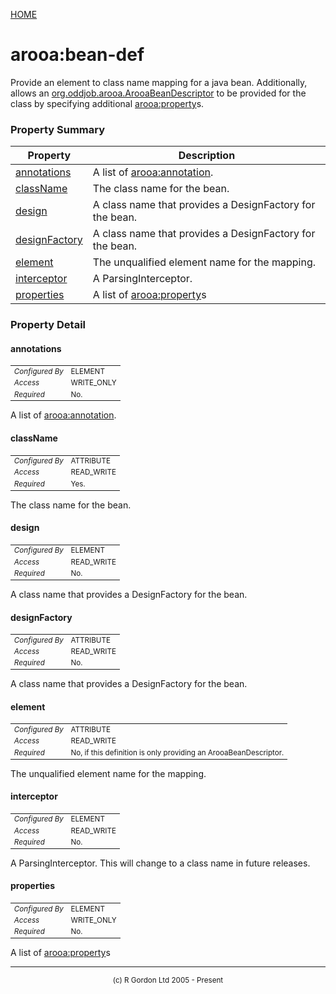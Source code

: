 [HOME](../../../../README.md)
# arooa:bean-def

Provide an element to class name mapping for a
java bean. Additionally, allows an [org.oddjob.arooa.ArooaBeanDescriptor](http://rgordon.co.uk/oddjob/1.6.0/api/org/oddjob/arooa/ArooaBeanDescriptor.html) to be
provided for the class by specifying additional [arooa:property](../../../../org/oddjob/arooa/deploy/PropertyDefinitionBean.md)s.

### Property Summary

| Property | Description |
| -------- | ----------- |
| [annotations](#propertyannotations) | A list of [arooa:annotation](../../../../org/oddjob/arooa/deploy/AnnotationDefinitionBean.md). | 
| [className](#propertyclassname) | The class name for the bean. | 
| [design](#propertydesign) | A class name that provides a DesignFactory for the bean. | 
| [designFactory](#propertydesignfactory) | A class name that provides a DesignFactory for the bean. | 
| [element](#propertyelement) | The unqualified element name for the mapping. | 
| [interceptor](#propertyinterceptor) | A ParsingInterceptor. | 
| [properties](#propertyproperties) | A list of [arooa:property](../../../../org/oddjob/arooa/deploy/PropertyDefinitionBean.md)s | 


### Property Detail
#### annotations <a name="propertyannotations"></a>

<table style='font-size:smaller'>
      <tr><td><i>Configured By</i></td><td>ELEMENT</td></tr>
      <tr><td><i>Access</i></td><td>WRITE_ONLY</td></tr>
      <tr><td><i>Required</i></td><td>No.</td></tr>
</table>

A list of [arooa:annotation](../../../../org/oddjob/arooa/deploy/AnnotationDefinitionBean.md).

#### className <a name="propertyclassname"></a>

<table style='font-size:smaller'>
      <tr><td><i>Configured By</i></td><td>ATTRIBUTE</td></tr>
      <tr><td><i>Access</i></td><td>READ_WRITE</td></tr>
      <tr><td><i>Required</i></td><td>Yes.</td></tr>
</table>

The class name for the bean.

#### design <a name="propertydesign"></a>

<table style='font-size:smaller'>
      <tr><td><i>Configured By</i></td><td>ELEMENT</td></tr>
      <tr><td><i>Access</i></td><td>READ_WRITE</td></tr>
      <tr><td><i>Required</i></td><td>No.</td></tr>
</table>

A class name that provides a
DesignFactory for the bean.

#### designFactory <a name="propertydesignfactory"></a>

<table style='font-size:smaller'>
      <tr><td><i>Configured By</i></td><td>ATTRIBUTE</td></tr>
      <tr><td><i>Access</i></td><td>READ_WRITE</td></tr>
      <tr><td><i>Required</i></td><td>No.</td></tr>
</table>

A class name that provides a
DesignFactory for the bean.

#### element <a name="propertyelement"></a>

<table style='font-size:smaller'>
      <tr><td><i>Configured By</i></td><td>ATTRIBUTE</td></tr>
      <tr><td><i>Access</i></td><td>READ_WRITE</td></tr>
      <tr><td><i>Required</i></td><td>No, if this definition is only providing
 an ArooaBeanDescriptor.</td></tr>
</table>

The unqualified element name for the
mapping.

#### interceptor <a name="propertyinterceptor"></a>

<table style='font-size:smaller'>
      <tr><td><i>Configured By</i></td><td>ELEMENT</td></tr>
      <tr><td><i>Access</i></td><td>READ_WRITE</td></tr>
      <tr><td><i>Required</i></td><td>No.</td></tr>
</table>

A ParsingInterceptor. This
will change to a class name in future releases.

#### properties <a name="propertyproperties"></a>

<table style='font-size:smaller'>
      <tr><td><i>Configured By</i></td><td>ELEMENT</td></tr>
      <tr><td><i>Access</i></td><td>WRITE_ONLY</td></tr>
      <tr><td><i>Required</i></td><td>No.</td></tr>
</table>

A list of [arooa:property](../../../../org/oddjob/arooa/deploy/PropertyDefinitionBean.md)s


-----------------------

<div style='font-size: smaller; text-align: center;'>(c) R Gordon Ltd 2005 - Present</div>
